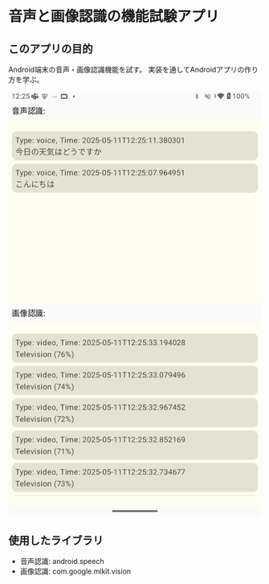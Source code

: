 音声と画像認識の機能試験アプリ
===========================

## このアプリの目的

Android端末の音声・画像認識機能を試す。
実装を通してAndroidアプリの作り方を学ぶ。

![Screenshot](docs/Screenshot_20250511_122537.png)

## 使用したライブラリ

- 音声認識: android.speech
- 画像認識: com.google.mlkit.vision

